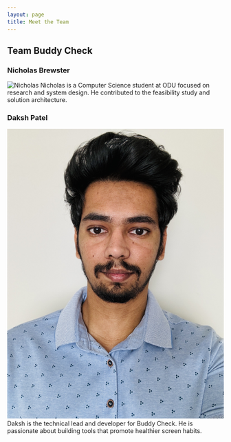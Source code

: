 ```yaml
---
layout: page
title: Meet the Team
---
```


## Team Buddy Check

### Nicholas Brewster
![Nicholas](assets/nicholas.jpg)
Nicholas is a Computer Science student at ODU focused on research and system design. He contributed to the feasibility study and solution architecture.

### Daksh Patel
![Daksh](assets/daksh.jpg)
Daksh is the technical lead and developer for Buddy Check. He is passionate about building tools that promote healthier screen habits.
